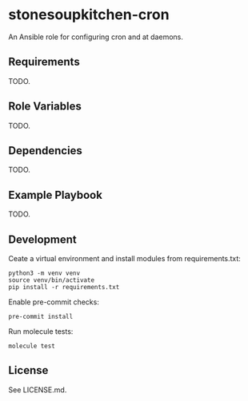 # stonesoupkitchen-cron

An Ansible role for configuring cron and at daemons.

## Requirements

TODO.

## Role Variables

TODO.

## Dependencies

TODO.

## Example Playbook

TODO.

## Development

Ceate a virtual environment and install modules from requirements.txt:

    python3 -m venv venv
    source venv/bin/activate
    pip install -r requirements.txt

Enable pre-commit checks:

    pre-commit install

Run molecule tests:

    molecule test

## License

See LICENSE.md.

